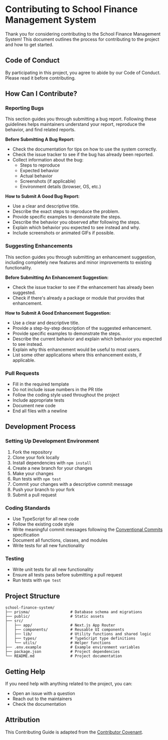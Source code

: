 # Contributing to School Finance Management System

Thank you for considering contributing to the School Finance Management System! This document outlines the process for contributing to the project and how to get started.

## Code of Conduct

By participating in this project, you agree to abide by our Code of Conduct. Please read it before contributing.

## How Can I Contribute?

### Reporting Bugs

This section guides you through submitting a bug report. Following these guidelines helps maintainers understand your report, reproduce the behavior, and find related reports.

**Before Submitting A Bug Report:**

* Check the documentation for tips on how to use the system correctly.
* Check the issue tracker to see if the bug has already been reported.
* Collect information about the bug:
  * Steps to reproduce
  * Expected behavior
  * Actual behavior
  * Screenshots (if applicable)
  * Environment details (browser, OS, etc.)

**How to Submit A Good Bug Report:**

* Use a clear and descriptive title.
* Describe the exact steps to reproduce the problem.
* Provide specific examples to demonstrate the steps.
* Describe the behavior you observed after following the steps.
* Explain which behavior you expected to see instead and why.
* Include screenshots or animated GIFs if possible.

### Suggesting Enhancements

This section guides you through submitting an enhancement suggestion, including completely new features and minor improvements to existing functionality.

**Before Submitting An Enhancement Suggestion:**

* Check the issue tracker to see if the enhancement has already been suggested.
* Check if there's already a package or module that provides that enhancement.

**How to Submit A Good Enhancement Suggestion:**

* Use a clear and descriptive title.
* Provide a step-by-step description of the suggested enhancement.
* Provide specific examples to demonstrate the steps.
* Describe the current behavior and explain which behavior you expected to see instead.
* Explain why this enhancement would be useful to most users.
* List some other applications where this enhancement exists, if applicable.

### Pull Requests

* Fill in the required template
* Do not include issue numbers in the PR title
* Follow the coding style used throughout the project
* Include appropriate tests
* Document new code
* End all files with a newline

## Development Process

### Setting Up Development Environment

1. Fork the repository
2. Clone your fork locally
3. Install dependencies with `npm install`
4. Create a new branch for your changes
5. Make your changes
6. Run tests with `npm test`
7. Commit your changes with a descriptive commit message
8. Push your branch to your fork
9. Submit a pull request

### Coding Standards

* Use TypeScript for all new code
* Follow the existing code style
* Write meaningful commit messages following the [Conventional Commits](https://www.conventionalcommits.org/) specification
* Document all functions, classes, and modules
* Write tests for all new functionality

### Testing

* Write unit tests for all new functionality
* Ensure all tests pass before submitting a pull request
* Run tests with `npm test`

## Project Structure

```
school-finance-system/
├── prisma/                  # Database schema and migrations
├── public/                  # Static assets
├── src/
│   ├── app/                 # Next.js App Router
│   ├── components/          # Reusable UI components
│   ├── lib/                 # Utility functions and shared logic
│   ├── types/               # TypeScript type definitions
│   └── utils/               # Helper functions
├── .env.example             # Example environment variables
├── package.json             # Project dependencies
└── README.md                # Project documentation
```

## Getting Help

If you need help with anything related to the project, you can:

* Open an issue with a question
* Reach out to the maintainers
* Check the documentation

## Attribution

This Contributing Guide is adapted from the [Contributor Covenant](https://www.contributor-covenant.org/).

